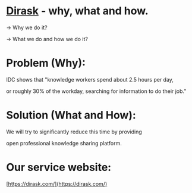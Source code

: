 # [Dirask](https://dirask.com/) - why, what and how.

-> Why we do it?

-> What we do and how we do it?

# Problem (Why):

IDC shows that "knowledge workers spend about 2.5 hours per day,

or roughly 30% of the workday, searching for information to do their job."

# Solution (What and How):

We will try to significantly reduce this time by providing

open professional knowledge sharing platform.

# Our service website:

[https://dirask.com/](https://dirask.com/)
